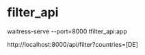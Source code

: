 # filter_api

waitress-serve --port=8000 tfilter_api:app

http://localhost:8000/api/filter?countries=[DE]
